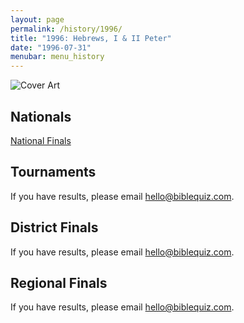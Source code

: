 ```yaml
---
layout: page
permalink: /history/1996/
title: "1996: Hebrews, I & II Peter"
date: "1996-07-31"
menubar: menu_history
---
```


<img src="{% link assets/scripture-portions/1996.jpg %}" alt="Cover Art" style="max-height:400px" />

## Nationals
<a href="{% link _pages/history/2013/nationals.md %}" class="button is-primary">National Finals</a>

## Tournaments
If you have results, please email [hello@biblequiz.com](mailto:hello@biblequiz.com).

## District Finals
If you have results, please email [hello@biblequiz.com](mailto:hello@biblequiz.com).

## Regional Finals
If you have results, please email [hello@biblequiz.com](mailto:hello@biblequiz.com).
